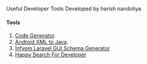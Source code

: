 Useful Developer Tools Developed by harish nandoliya

#### Tools
1. [Code Generator](https://harish81.github.io/codegen/).
2. [Android XML to Java](https://harish81.github.io/xmlgen/).
3. [Infyom Laravel GUI Schema Generator](https://harish81.github.io/infyom-schema-generator/)
4. [Happy Search For Developer](https://harish81.github.io/happy-search/)

